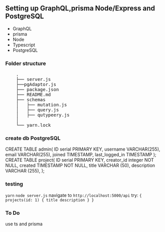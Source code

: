 ## Setting up GraphQL,prisma Node/Express and PostgreSQL

- GraphQL
- prisma
- Node
- Typescript
- PostgreSQL

### Folder structure

<pre>
	.
	├── server.js
	├──pgAdaptor.js
	├── package.json
	├── README.md
	├── schemas
	│   ├── mutation.js
	│   ├── query.js
	│   ├── qutypeery.js	
	│    
	└── yarn.lock
</pre>

### create db PostgreSQL

CREATE TABLE admin(
ID serial PRIMARY KEY,
username VARCHAR(255),
email VARCHAR(255),
joined TIMESTAMP,
last_logged_in TIMESTAMP
);
CREATE TABLE project(
ID serial PRIMARY KEY,
creator_id integer NOT NULL,
created TIMESTAMP NOT NULL,
title VARCHAR (50),
description VARCHAR (255),
);

### testing

`yarn`
`node server.js`
navigate to `http://localhost:5000/api`
try:
`{ projects(id: 1) { title description } }`

### To Do

use ts and prisma
